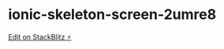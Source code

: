 # ionic-skeleton-screen-2umre8

[Edit on StackBlitz ⚡️](https://stackblitz.com/edit/ionic-skeleton-screen-2umre8)
